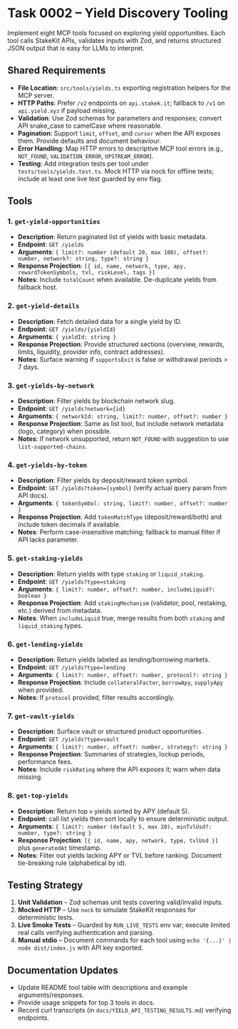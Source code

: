 # Task 0002 – Yield Discovery Tooling

Implement eight MCP tools focused on exploring yield opportunities. Each tool calls StakeKit APIs, validates inputs with Zod, and returns structured JSON output that is easy for LLMs to interpret.

## Shared Requirements
- **File Location**: `src/tools/yields.ts` exporting registration helpers for the MCP server.
- **HTTP Paths**: Prefer `/v2` endpoints on `api.stakek.it`; fallback to `/v1` on `api.yield.xyz` if payload missing.
- **Validation**: Use Zod schemas for parameters and responses; convert API snake_case to camelCase where reasonable.
- **Pagination**: Support `limit`, `offset`, and `cursor` when the API exposes them. Provide defaults and document behaviour.
- **Error Handling**: Map HTTP errors to descriptive MCP tool errors (e.g., `NOT_FOUND`, `VALIDATION_ERROR`, `UPSTREAM_ERROR`).
- **Testing**: Add integration tests per tool under `tests/tools/yields.test.ts`. Mock HTTP via nock for offline tests; include at least one live test guarded by env flag.

## Tools

### 1. `get-yield-opportunities`
- **Description**: Return paginated list of yields with basic metadata.
- **Endpoint**: `GET /yields`
- **Arguments**: `{ limit?: number (default 20, max 100), offset?: number, network?: string, type?: string }`
- **Response Projection**: `[{ id, name, network, type, apy, rewardTokenSymbols, tvl, riskLevel, tags }]`
- **Notes**: Include `totalCount` when available. De-duplicate yields from fallback host.

### 2. `get-yield-details`
- **Description**: Fetch detailed data for a single yield by ID.
- **Endpoint**: `GET /yields/{yieldId}`
- **Arguments**: `{ yieldId: string }`
- **Response Projection**: Provide structured sections (overview, rewards, limits, liquidity, provider info, contract addresses).
- **Notes**: Surface warning if `supportsExit` is false or withdrawal periods > 7 days.

### 3. `get-yields-by-network`
- **Description**: Filter yields by blockchain network slug.
- **Endpoint**: `GET /yields?network={id}`
- **Arguments**: `{ networkId: string, limit?: number, offset?: number }`
- **Response Projection**: Same as list tool, but include network metadata (logo, category) when possible.
- **Notes**: If network unsupported, return `NOT_FOUND` with suggestion to use `list-supported-chains`.

### 4. `get-yields-by-token`
- **Description**: Filter yields by deposit/reward token symbol.
- **Endpoint**: `GET /yields?token={symbol}` (verify actual query param from API docs).
- **Arguments**: `{ tokenSymbol: string, limit?: number, offset?: number }`
- **Response Projection**: Add `tokenMatchType` (deposit/reward/both) and include token decimals if available.
- **Notes**: Perform case-insensitive matching; fallback to manual filter if API lacks parameter.

### 5. `get-staking-yields`
- **Description**: Return yields with type `staking` or `liquid_staking`.
- **Endpoint**: `GET /yields?type=staking`
- **Arguments**: `{ limit?: number, offset?: number, includeLiquid?: boolean }`
- **Response Projection**: Add `stakingMechanism` (validator, pool, restaking, etc.) derived from metadata.
- **Notes**: When `includeLiquid` true, merge results from both `staking` and `liquid_staking` types.

### 6. `get-lending-yields`
- **Description**: Return yields labeled as lending/borrowing markets.
- **Endpoint**: `GET /yields?type=lending`
- **Arguments**: `{ limit?: number, offset?: number, protocol?: string }`
- **Response Projection**: Include `collateralFactor`, `borrowApy`, `supplyApy` when provided.
- **Notes**: If `protocol` provided, filter results accordingly.

### 7. `get-vault-yields`
- **Description**: Surface vault or structured product opportunities.
- **Endpoint**: `GET /yields?type=vault`
- **Arguments**: `{ limit?: number, offset?: number, strategy?: string }`
- **Response Projection**: Summaries of strategies, lockup periods, performance fees.
- **Notes**: Include `riskRating` where the API exposes it; warn when data missing.

### 8. `get-top-yields`
- **Description**: Return top `n` yields sorted by APY (default 5).
- **Endpoint**: call list yields then sort locally to ensure deterministic output.
- **Arguments**: `{ limit?: number (default 5, max 20), minTvlUsd?: number, type?: string }`
- **Response Projection**: `[{ id, name, apy, network, type, tvlUsd }]` plus `generatedAt` timestamp.
- **Notes**: Filter out yields lacking APY or TVL before ranking. Document tie-breaking rule (alphabetical by id).

## Testing Strategy
1. **Unit Validation** – Zod schemas unit tests covering valid/invalid inputs.
2. **Mocked HTTP** – Use `nock` to simulate StakeKit responses for deterministic tests.
3. **Live Smoke Tests** – Guarded by `RUN_LIVE_TESTS` env var; execute limited real calls verifying authentication and parsing.
4. **Manual stdio** – Document commands for each tool using `echo '{...}' | node dist/index.js` with API key exported.

## Documentation Updates
- Update README tool table with descriptions and example arguments/responses.
- Provide usage snippets for top 3 tools in docs.
- Record curl transcripts (in `docs/YIELD_API_TESTING_RESULTS.md`) verifying endpoints.
